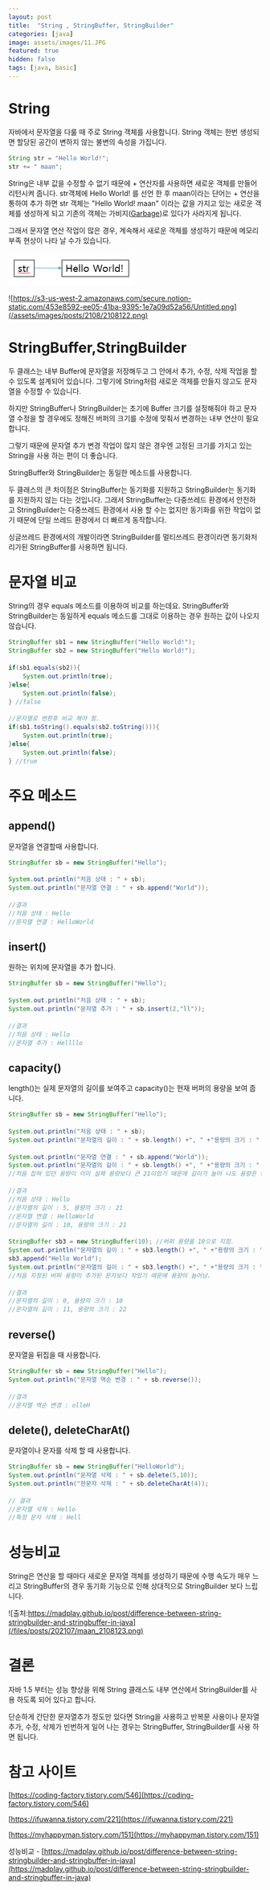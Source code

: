 ```yaml
---
layout: post
title:  "String , StringBuffer, StringBuilder"
categories: [java]
image: assets/images/11.JPG
featured: true
hidden: false
tags: [java, basic]
---
```



# String

자바에서 문자열을 다룰 때  주로 String 객체를 사용합니다.   String 객체는 한번 생성되면 할당된 공간이 변하지 않는 불변의 속성을 가집니다.

```java
String str = "Hello World!";
str += " maan";
```

String은 내부 값을 수정할 수 없기 때문에 + 연산자를 사용하면 새로운 객체를 만들어 리턴시켜 줍니다. str객체에  Hello World! 를 선언 한 후 maan이라는 단어는 + 연산을 통하여 추가 하면 str 객체는 "Hello World! maan" 이라는 값을 가지고 있는 새로운 객체를 생성하게 되고 기존의 객체는 가비지([Garbage](https://bravenamme.github.io/2019/08/25/java-gc/))로 있다가 사라지게 됩니다.

그래서 문자열 연산 작업이 많은 경우, 계속해서 새로운 객체를 생성하기 때문에 메모리 부족 현상이 나타 날 수가 있습니다.

![String str = "Hello Wolrd!"](/assets/images/posts/2108/2108121.png)

![https://s3-us-west-2.amazonaws.com/secure.notion-static.com/453e8592-ee05-41ba-9395-1e7a09d52a56/Untitled.png](/assets/images/posts/2108/2108122.png)

# StringBuffer,StringBuilder

두 클래스는 내부 Buffer에 문자열을 저장해두고 그 안에서 추가, 수정, 삭제 작업을 할 수 있도록 설계되어 있습니다. 그렇기에 String처럼 새로운 객체를 만들지 않고도 문자열을 수정할 수 있습니다.

하지만 StringBuffer나 StringBuilder는 초기에 Buffer 크기를 설정해줘야 하고  문자열 수정을 할 경우에도 정해진 버퍼의 크기를 수정에 맞춰서 변경하는 내부 연산이 필요 합니다.

그렇기 때문에 문자열 추가 변경 작업이 많지 않은 경우엔 고정된 크기를 가지고 있는 String을 사용 하는 편이 더 좋습니다.

StringBuffer와 StringBuilder는 동일한 메소드를 사용합니다.

두 클래스의 큰 차이점은 StringBuffer는 동기화를 지원하고 StringBuilder는 동기화를 지원하지 않는 다는 것입니다. 그래서 StringBuffer는 다중쓰레드 환경에서 안전하고 StringBuilder는 다중쓰레드 환경에서 사용 할 수는 없지만 동기화를 위한 작업이 없기 때문에 단일 쓰레드 환경에서 더 빠르게 동작합니다. 

싱글쓰레드 환경에서의 개발이라면 StringBuilder를 멀티쓰레드 환경이라면 동기화처리가된 StringBuffer를 사용하면 됩니다.

# 문자열 비교

String의 경우 equals 메소드를 이용하여 비교를 하는데요. StringBuffer와  StringBuilder는 동일하게 equals 메소드를 그대로 이용하는 경우 원하는 값이 나오지 않습니다. 

```java
StringBuffer sb1 = new StringBuffer("Hello World!");
StringBuffer sb2 = new StringBuffer("Hello World!");

if(sb1.equals(sb2)){
    System.out.println(true);
}else{
    System.out.println(false);
} //false

//문자열로 변환후 비교 해야 함.
if(sb1.toString().equals(sb2.toString())){
    System.out.println(true);
}else{
    System.out.println(false);
} //true
```

# 주요 메소드

## append()

문자열을 연결할때 사용합니다.

```java
StringBuffer sb = new StringBuffer("Hello");

System.out.println("처음 상태 : " + sb);
System.out.println("문자열 연결 : " + sb.append("World"));

//결과
//처음 상태 : Hello
//문자열 연결 : HelloWorld
```

## insert()

원하는 위치에 문자열을 추가 합니다.

```java
StringBuffer sb = new StringBuffer("Hello");

System.out.println("처음 상태 : " + sb);
System.out.println("문자열 추가 : " + sb.insert(2,"ll"));

//결과
//처음 상태 : Hello
//문자열 추가 : Hellllo
```

## capacity()

length()는 실제 문자열의 길이를 보여주고 capacity()는 현재 버퍼의 용량을 보여 줍니다.

```java
StringBuffer sb = new StringBuffer("Hello");

System.out.println("처음 상태 : " + sb);
System.out.println("문자열의 길이 : " + sb.length() +", " +"용량의 크기 : " + sb.capacity());

System.out.println("문자열 연결 : " + sb.append("World"));
System.out.println("문자열의 길이 : " + sb.length() +", " +"용량의 크기 : " + sb.capacity());
//처음 잡혀 있던 용량이 이미 실제 용량보다 큰 21이었기 때문에 길이가 늘어 나도 용량은 변경되지 않음.

//결과
//처음 상태 : Hello
//문자열의 길이 : 5, 용량의 크기 : 21
//문자열 연결 : HelloWorld
//문자열의 길이 : 10, 용량의 크기 : 21

StringBuffer sb3 = new StringBuffer(10); //버퍼 용량을 10으로 지정.
System.out.println("문자열의 길이 : " + sb3.length() +", " +"용량의 크기 : " + sb3.capacity());
sb3.append("Hello World");
System.out.println("문자열의 길이 : " + sb3.length() +", " +"용량의 크기 : " + sb3.capacity());
//처음 지정된 버퍼 용량이 추가된 문자보다 작았기 때문에 용량이 늘어남.

//결과
//문자열의 길이 : 0, 용량의 크기 : 10
//문자열의 길이 : 11, 용량의 크기 : 22
```

## reverse()

문자열을 뒤집을 때 사용합니다.

```java
StringBuffer sb = new StringBuffer("Hello");
System.out.println("문자열 역순 변경 : " + sb.reverse());

//결과
//문자열 역순 변경 : olleH
```

## delete(), deleteCharAt()

문자열이나 문자를 삭제 할 때 사용합니다.

```java
StringBuffer sb = new StringBuffer("HelloWorld");
System.out.println("문자열 삭제 : " + sb.delete(5,10));
System.out.println("한문자 삭제 : " + sb.deleteCharAt(4));

// 결과
//문자열 삭제 : Hello
//특정 문자 삭제 : Hell
```

# 성능비교

String은 연산을 할 때마다 새로운 문자열 객체를 생성하기 때문에 수행 속도가 매우  느리고 StringBuffer의 경우 동기화 기능으로 인해 상대적으로 StringBuilder 보다 느립니다.

![출처:https://madplay.github.io/post/difference-between-string-stringbuilder-and-stringbuffer-in-java](/files/posts/202107/maan_2108123.png)



# 결론

자바 1.5 부터는 성능 향상을 위해 String 클래스도 내부 연산에서 StringBuilder를 사용 하도록 되어 있다고 합니다. 

단순하게 간단한 문자열추가 정도만 있다면 String을 사용하고 반복문 사용이나 문자열 추가, 수정, 삭제가 빈번하게 일어 나는 경우는 StringBuffer, StringBuilder를 사용 하면 됩니다.



# 참고 사이트

[https://coding-factory.tistory.com/546](https://coding-factory.tistory.com/546)

[https://ifuwanna.tistory.com/221](https://ifuwanna.tistory.com/221)

[https://myhappyman.tistory.com/151](https://myhappyman.tistory.com/151)

성능비교 - [https://madplay.github.io/post/difference-between-string-stringbuilder-and-stringbuffer-in-java](https://madplay.github.io/post/difference-between-string-stringbuilder-and-stringbuffer-in-java)